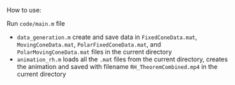
How to use:

Run `code/main.m` file
- `data_generation.m` create and save data in `FixedConeData.mat`, `MovingConeData.mat`, `PolarFixedConeData.mat`, and  `PolarMovingConeData.mat` files in the current directory
- `animation_rh.m` loads all the `.mat` files from the current directory, creates the animation and saved with filename `RH_TheoremCombined.mp4` in the current directory 

